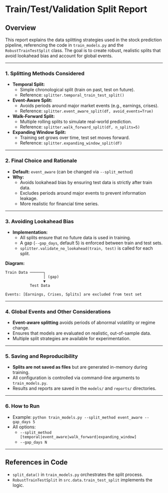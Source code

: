 # Train/Test/Validation Split Report

## Overview
This report explains the data splitting strategies used in the stock prediction pipeline, referencing the code in `train_models.py` and the `RobustTrainTestSplit` class. The goal is to create robust, realistic splits that avoid lookahead bias and account for global events.

---

### 1. Splitting Methods Considered

- **Temporal Split:**
  - Simple chronological split (train on past, test on future).
  - Reference: `splitter.temporal_train_test_split()`
- **Event-Aware Split:**
  - Avoids periods around major market events (e.g., earnings, crises).
  - Reference: `splitter.event_aware_split(df, avoid_events=True)`
- **Walk-Forward Split:**
  - Multiple rolling splits to simulate real-world prediction.
  - Reference: `splitter.walk_forward_split(df, n_splits=5)`
- **Expanding Window Split:**
  - Training set grows over time, test set moves forward.
  - Reference: `splitter.expanding_window_split(df)`

---

### 2. Final Choice and Rationale

- **Default:** `event_aware` (can be changed via `--split_method`)
- **Why:**
  - Avoids lookahead bias by ensuring test data is strictly after train data.
  - Excludes periods around major events to prevent information leakage.
  - More realistic for financial time series.

---

### 3. Avoiding Lookahead Bias

- **Implementation:**
  - All splits ensure that no future data is used in training.
  - A gap (`--gap_days`, default 5) is enforced between train and test sets.
  - `splitter.validate_no_lookahead(train, test)` is called for each split.

**Diagram:**
```
Train Data ──────┐
                 │ (gap)
                 ▼
           Test Data

Events: [Earnings, Crises, Splits] are excluded from test set
```

---

### 4. Global Events and Other Considerations

- **Event-aware splitting** avoids periods of abnormal volatility or regime change.
- Ensures that models are evaluated on realistic, out-of-sample data.
- Multiple split strategies are available for experimentation.

---

### 5. Saving and Reproducibility

- **Splits are not saved as files** but are generated in-memory during training.
- All configuration is controlled via command-line arguments to `train_models.py`.
- Results and reports are saved in the `models/` and `reports/` directories.

---

### 6. How to Run

- Example: `python train_models.py --split_method event_aware --gap_days 5`
- All options:
  - `--split_method [temporal|event_aware|walk_forward|expanding_window]`
  - `--gap_days N`

---

## References in Code

- `split_data()` in `train_models.py` orchestrates the split process.
- `RobustTrainTestSplit` in `src.data.train_test_split` implements the logic.

